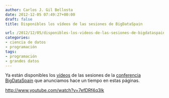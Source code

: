 ```yaml
---
author: Carlos J. Gil Bellosta
date: 2012-12-05 07:49:27+00:00
draft: false
title: Disponibles los vídeos de las sesiones de BigDataSpain

url: /2012/12/05/disponibles-los-videos-de-las-sesiones-de-bigdataspain/
categories:
- ciencia de datos
- programación
tags:
- programación
- grandes datos
---
```


Ya están disponibles los [vídeos](http://www.youtube.com/watch?v=7efDRf4q3lk&list=PL6O3g23-p8Tq6hD4-WuUmmDvtP17xTqBg&feature=plpp_play_all) de las sesiones de la [conferencia BigDataSpain](http://www.datanalytics.com/blog/2012/07/18/conferencia-sobre-grandes-datos/) que anunciamos hace un tiempo en estas páginas.


http://www.youtube.com/watch?v=7efDRf4q3lk



